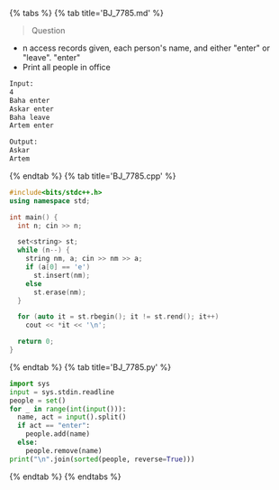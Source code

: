 {% tabs %}
{% tab title='BJ_7785.md' %}

> Question

* n access records given, each person's name, and either "enter" or "leave". "enter"
* Print all people in office

```txt
Input:
4
Baha enter
Askar enter
Baha leave
Artem enter

Output:
Askar
Artem
```

{% endtab %}
{% tab title='BJ_7785.cpp' %}

```cpp
#include<bits/stdc++.h>
using namespace std;

int main() {
  int n; cin >> n;

  set<string> st;
  while (n--) {
    string nm, a; cin >> nm >> a;
    if (a[0] == 'e')
      st.insert(nm);
    else
      st.erase(nm);
  }

  for (auto it = st.rbegin(); it != st.rend(); it++)
    cout << *it << '\n';

  return 0;
}
```

{% endtab %}
{% tab title='BJ_7785.py' %}

```py
import sys
input = sys.stdin.readline
people = set()
for _ in range(int(input())):
  name, act = input().split()
  if act == "enter":
    people.add(name)
  else:
    people.remove(name)
print("\n".join(sorted(people, reverse=True)))
```

{% endtab %}
{% endtabs %}
